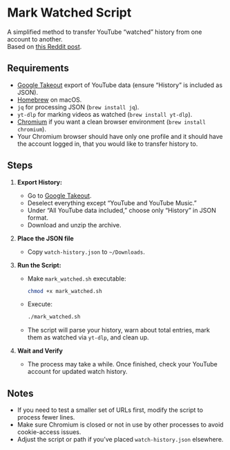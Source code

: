 # Mark Watched Script

A simplified method to transfer YouTube “watched” history from one account to another.  
Based on [this Reddit post](https://www.reddit.com/r/youtube/comments/18kd0ce/transfer_youtube_and_youtube_music_history/).

## Requirements

- [Google Takeout](https://takeout.google.com/) export of YouTube data (ensure “History” is included as JSON).  
- [Homebrew](https://brew.sh/) on macOS.  
- `jq` for processing JSON (`brew install jq`).  
- `yt-dlp` for marking videos as watched (`brew install yt-dlp`).  
- [Chromium](https://www.chromium.org/) if you want a clean browser environment (`brew install chromium`).
- Your Chromium browser should have only one profile and it should have the account logged in, that you would like to transfer history to.

## Steps

1. **Export History:**  
   - Go to [Google Takeout](https://takeout.google.com/).  
   - Deselect everything except “YouTube and YouTube Music.”  
   - Under “All YouTube data included,” choose only “History” in JSON format.  
   - Download and unzip the archive.

2. **Place the JSON file**  
   - Copy `watch-history.json` to `~/Downloads`.

3. **Run the Script:**  
   - Make `mark_watched.sh` executable:  

     ```bash
     chmod +x mark_watched.sh
     ```

   - Execute:  

     ```bash
     ./mark_watched.sh
     ```

   - The script will parse your history, warn about total entries, mark them as watched via `yt-dlp`, and clean up.

4. **Wait and Verify**  
   - The process may take a while. Once finished, check your YouTube account for updated watch history.

## Notes

- If you need to test a smaller set of URLs first, modify the script to process fewer lines.  
- Make sure Chromium is closed or not in use by other processes to avoid cookie-access issues.
- Adjust the script or path if you’ve placed `watch-history.json` elsewhere.  
